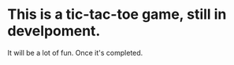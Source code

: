# This is a tic-tac-toe game, still in develpoment.

It will be a lot of fun.  Once it's completed.
